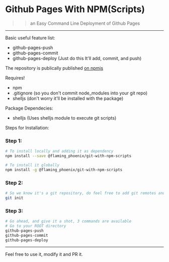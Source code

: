 # Github Pages With NPM(Scripts)
 >> an Easy Command Line Deployment of Github Pages
---
Basic useful feature list:

 * github-pages-push
 * github-pages-commit
 * github-pages-deploy (Just do this It'll add, commit, and push)


The repository is publically published [on npmjs](https://www.npmjs.com/package/@flaming_phoenix/git-with-npm-scripts)

Requires!

 * npm
 * .gitignore (so you don't commit node_modules into your git repo)
 * shelljs (don't worry it'll be installed with the package)

Package Dependecies:
 * shelljs (Uses shelljs module to execute git scripts)

Steps for Installation:

### Step 1:
```bash
# To install locally and adding it as dependency
npm install --save @flaming_phoenix/git-with-npm-scripts
```
```bash
# To install it globally
npm install -g @flaming_phoenix/git-with-npm-scripts
```
### Step 2:
```bash
# So we know it's a git repository, do feel free to add git remotes and also edit in your package.json ("repository" field)
git init
```

### Step 3:
```bash
# Go ahead, and give it a shot, 3 commands are available
# Go to your ROOT directory
github-pages-push
github-pages-commit
github-pages-deploy
```
---
Feel free to use it, modify it and PR it.
